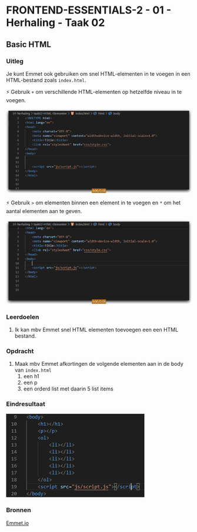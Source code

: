 # FRONTEND-ESSENTIALS-2 - 01 - Herhaling - Taak 02

## Basic HTML 

### Uitleg

Je kunt Emmet ook gebruiken om snel HTML-elementen in te voegen in een HTML-bestand zoals `index.html`.

:zap: Gebruik `+` om verschillende HTML-elementen op hetzelfde niveau in te voegen.

![Emmet insert HTML elements](img/emmet-insert-elements.gif)

:zap: Gebruik `>` om elementen binnen een element in te voegen en `*` om het aantal elementen aan te geven.

![Emmet insert Unorderd List](img/emmet-insert-ul.gif)

### Leerdoelen

1. Ik kan mbv Emmet snel HTML elementen toevoegen een een HTML bestand.

### Opdracht

1. Maak mbv Emmet afkortingen de volgende elementen aan in de body van `index.html`
   1. een h1
   2. een p
   3. een orderd list met daarin 5 list items

### Eindresultaat

![Eindresultaat](img/eindres-emmet-elementen.jpg)

### Bronnen

[Emmet.io](https://www.emmet.io/)